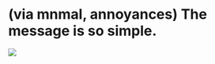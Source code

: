 <!--
id: 617068801
link: http://tumblr.atmos.org/post/617068801/via-mnmal-annoyances-the-message-is-so-simple
slug: via-mnmal-annoyances-the-message-is-so-simple
date: Thu May 20 2010 13:47:54 GMT-0700 (PDT)
publish: 2010-05-020
tags: 
title: (via mnmal, annoyances)
The message is so simple.
-->


(via mnmal, annoyances)
The message is so simple.
=================================================

![](http://24.media.tumblr.com/tumblr_l2okq1ULVI1qavpnqo1_500.jpg)

